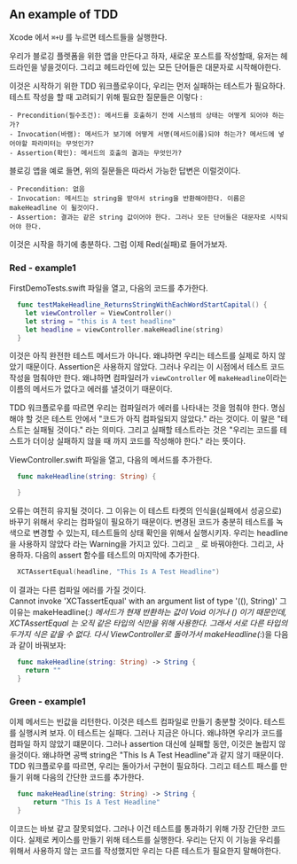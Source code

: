 ## An example of TDD

Xcode 에서 `⌘+U` 를 누르면 테스트들을 실행한다.

  우리가 블로깅 플렛폼을 위한 앱을 만든다고 하자, 새로운 포스트를 작성할때, 유저는 헤드라인을 넣을것이다. 그리고 헤드라인에 있는 모든 단어들은 대문자로 시작해야한다.

  이것은 시작하기 위한 TDD 워크플로우이다, 우리는 먼저 실패하는 테스트가 필요하다. 테스트 작성을 할 때 고려되기 위해 필요한 질문들은 이렇다 :
    
    - Precondition(필수조건): 메서드를 호출하기 전에 시스템의 상태는 어떻게 되어야 하는가?
    - Invocation(바램): 메서드가 보기에 어떻게 서명(메서드이름)되야 하는가? 메서드에 넣어야할 파라미터는 무엇인가?
    - Assertion(확인): 메서드의 호출의 결과는 무엇인가?

  블로깅 앱을 예로 들면, 위의 질문들은 따라서 가능한 답변은 이럴것이다.
    
    - Precondition: 없음
    - Invocation: 메서드는 string을 받아서 string을 반환해야한다. 이름은 makeHeadline 이 될것이다.
    - Assertion: 결과는 같은 string 값이어야 한다. 그러나 모든 단어들은 대문자로 시작되어야 한다.

  이것은 시작을 하기에 충분하다. 그럼 이제 Red(실패)로 들어가보자.

  ### Red - example1

  FirstDemoTests.swift 파일을 열고, 다음의 코드를 추가한다.

  ``` swift
    func testMakeHeadline_ReturnsStringWithEachWordStartCapital() {
      let viewController = ViewController()
      let string = "this is A test headline"
      let headline = viewController.makeHeadline(string)
    }
  ``` 

  이것은 아직 완전한 테스트 메서드가 아니다. 왜냐하면 우리는 테스트를 실제로 하지 않았기 때문이다. Assertion은 사용하지 않았다. 그러나 우리는 이 시점에서 테스트 코드작성을 멈춰야만 한다. 왜냐하면 컴파일러가 `viewController` 에 `makeHeadline`이라는 이름의 메서드가 없다고 에러를 낼것이기 때문이다.

  TDD 워크플로우를 따르면 우리는 컴파일러가 에러를 나타내는 것을 멈춰야 한다. 명심해야 할 것은 테스트 안에서 "코드가 아직 컴파일되지 않았다." 라는 것이다. 이 말은 "테스트는 실패될 것이다." 라는 의미다. 그리고 실패할 테스트라는 것은 "우리는 코드를 테스트가 더이상 실패하지 않을 때 까지 코드를 작성해야 한다." 라는 뜻이다.

  ViewController.swift 파일을 열고, 다음의 메서드를 추가한다.

  ```swift
    func makeHeadline(string: String) {

    }
  ```

  오류는 여전히 유지될 것이다. 그 이유는 이 테스트 타켓의 인식을(실패에서 성공으로) 바꾸기 위해서 우리는 컴파일이 필요하기 때문이다. 변경된 코드가 충분히 테스트를 녹색으로 변경할 수 있는지, 테스트들의 상태 확인을 위해서 실행시키자. 우리는 headline 을 사용하지 않았다 라는 Warning을 가지고 있다. 그리고 `_` 로 바꿔야한다. 그리고, 사용하자. 다음의 assert 함수를 테스트의 마지막에 추가한다.

  ```swift
    XCTAssertEqual(headline, "This Is A Test Headline")
  ```

  이 결과는 다른 컴파일 에러를 가질 것이다.   
  Cannot invoke 'XCTassertEqual' with an argument list of type '((), String)'
  그 이유는 makeHeadline(_:) 메서드가 현재 반환하는 값이 Void 이거나 () 이기 때문인데, XCTAssertEqual 는 오직 같은 타입의 식만을 위해 사용한다. 그래서 서로 다른 타입의 두가지 식은 같을 수 없다.
  다시 ViewController로 돌아가서 makeHeadline(_:)을 다음과 같이 바꿔보자:

  ```swift
    func makeHeadline(string: String) -> String {
      return ""
    }
  ```

  ### Green - example1

  이제 메서드는 빈값을 리턴한다. 이것은 테스트 컴파일로 만들기 충분할 것이다. 테스트를 실행시켜 보자. 이 테스트는 실패다. 그러나 지금은 아니다. 왜냐하면 우리가 코드를 컴파일 하지 않았기 떄문이다. 그러나 assertion 대신에 실패할 동안, 이것은 놀랍지 않을것이다. 왜냐하면 공백 string은 "This Is A Test Headline"과 같지 않기 때문이다. TDD 워크플로우를 따르면, 우리는 돌아가서 구현이 필요하다. 그리고 테스트 패스를 만들기 위해 다음의 간단한 코드를 추가한다.

  ```swift
    func makeHeadline(string: String) -> String {
        return "This Is A Test Headline"
    }
  ```

  이코드는 바보 같고 잘못되었다. 그러나 이건 테스트를 통과하기 위해 가장 간단한 코드이다. 실제로 케이스를 만들기 위해 테스트를 실행한다.
  우리는 단지 이 기능을 우리를 위해서 사용하지 않는 코드를 작성했지만 우리는 다른 테스트가 필요한지 말해야한다.